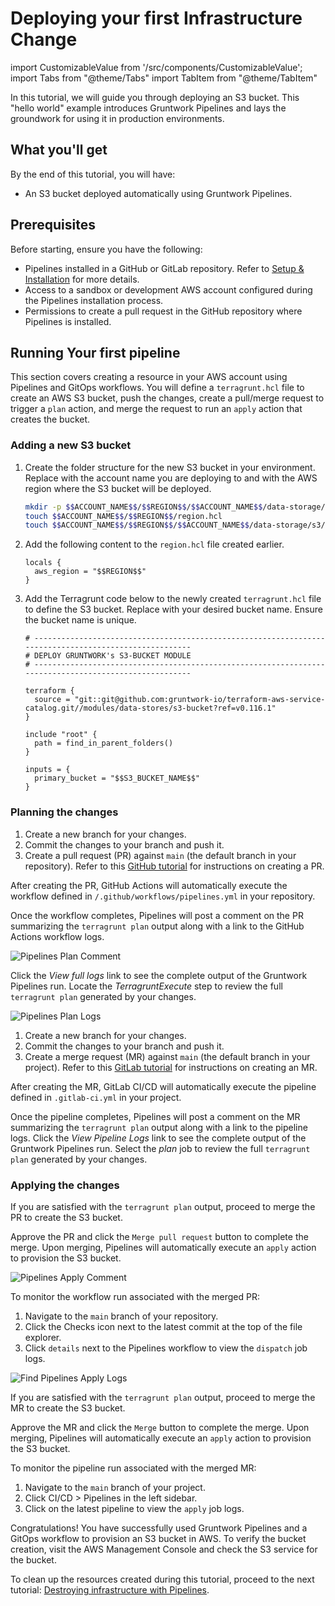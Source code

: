 # Deploying your first Infrastructure Change

import CustomizableValue from '/src/components/CustomizableValue';
import Tabs from "@theme/Tabs"
import TabItem from "@theme/TabItem"

In this tutorial, we will guide you through deploying an S3 bucket. This "hello world" example introduces Gruntwork Pipelines and lays the groundwork for using it in production environments.

## What you'll get

By the end of this tutorial, you will have:

- An S3 bucket deployed automatically using Gruntwork Pipelines.

## Prerequisites

Before starting, ensure you have the following:

- Pipelines installed in a GitHub or GitLab repository. Refer to [Setup & Installation](/2.0/docs/pipelines/installation/overview) for more details.
- Access to a sandbox or development AWS account configured during the Pipelines installation process.
- Permissions to create a pull request in the GitHub repository where Pipelines is installed.

## Running Your first pipeline

This section covers creating a resource in your AWS account using Pipelines and GitOps workflows. You will define a `terragrunt.hcl` file to create an AWS S3 bucket, push the changes, create a pull/merge request to trigger a `plan` action, and merge the request to run an `apply` action that creates the bucket.

### Adding a new S3 bucket

1. Create the folder structure for the new S3 bucket in your environment. Replace <CustomizableValue id="ACCOUNT_NAME" /> with the account name you are deploying to and <CustomizableValue id="REGION" /> with the AWS region where the S3 bucket will be deployed.

    ```bash
    mkdir -p $$ACCOUNT_NAME$$/$$REGION$$/$$ACCOUNT_NAME$$/data-storage/s3
    touch $$ACCOUNT_NAME$$/$$REGION$$/region.hcl
    touch $$ACCOUNT_NAME$$/$$REGION$$/$$ACCOUNT_NAME$$/data-storage/s3/terragrunt.hcl
    ```

2. Add the following content to the `region.hcl` file created earlier.

    ```hcl title="$$ACCOUNT_NAME$$/$$REGION$$/region.hcl"
    locals {
      aws_region = "$$REGION$$"
    }
    ```

2. Add the Terragrunt code below to the newly created `terragrunt.hcl` file to define the S3 bucket. Replace <CustomizableValue id='S3_BUCKET_NAME'/> with your desired bucket name. Ensure the bucket name is unique.

    ```hcl title="$$ACCOUNT_NAME$$/$$REGION$$/$$ACCOUNT_NAME$$/data-storage/s3/terragrunt.hcl"
    # ------------------------------------------------------------------------------------------------------
    # DEPLOY GRUNTWORK's S3-BUCKET MODULE
    # ------------------------------------------------------------------------------------------------------

    terraform {
      source = "git::git@github.com:gruntwork-io/terraform-aws-service-catalog.git//modules/data-stores/s3-bucket?ref=v0.116.1"
    }

    include "root" {
      path = find_in_parent_folders()
    }

    inputs = {
      primary_bucket = "$$S3_BUCKET_NAME$$"
    }
    ```

### Planning the changes

<Tabs>
<TabItem value="github" label="GitHub" default>

1. Create a new branch for your changes.
2. Commit the changes to your branch and push it.
3. Create a pull request (PR) against `main` (the default branch in your repository). Refer to this [GitHub tutorial](https://docs.github.com/en/pull-requests/collaborating-with-pull-requests/proposing-changes-to-your-work-with-pull-requests/creating-a-pull-request) for instructions on creating a PR.

After creating the PR, GitHub Actions will automatically execute the workflow defined in `/.github/workflows/pipelines.yml` in your repository.

Once the workflow completes, Pipelines will post a comment on the PR summarizing the `terragrunt plan` output along with a link to the GitHub Actions workflow logs.

![Pipelines Plan Comment](/img/pipelines/tutorial/pipelines-plan-comment.png)

Click the *View full logs* link to see the complete output of the Gruntwork Pipelines run. Locate the *TerragruntExecute* step to review the full `terragrunt plan` generated by your changes.

![Pipelines Plan Logs](/img/pipelines/tutorial/pipelines-plan-logs.png)

</TabItem>
<TabItem value="gitlab" label="GitLab">

1. Create a new branch for your changes.
2. Commit the changes to your branch and push it.
3. Create a merge request (MR) against `main` (the default branch in your project). Refer to this [GitLab tutorial](https://docs.gitlab.com/ee/user/project/merge_requests/creating_merge_requests.html) for instructions on creating an MR.

After creating the MR, GitLab CI/CD will automatically execute the pipeline defined in `.gitlab-ci.yml` in your project.

Once the pipeline completes, Pipelines will post a comment on the MR summarizing the `terragrunt plan` output along with a link to the pipeline logs.
Click the *View Pipeline Logs* link to see the complete output of the Gruntwork Pipelines run. Select the *plan* job to review the full `terragrunt plan` generated by your changes.

</TabItem>
</Tabs>

### Applying the changes

<Tabs>
<TabItem value="github" label="GitHub" default>

If you are satisfied with the `terragrunt plan` output, proceed to merge the PR to create the S3 bucket.

Approve the PR and click the `Merge pull request` button to complete the merge. Upon merging, Pipelines will automatically execute an `apply` action to provision the S3 bucket.

![Pipelines Apply Comment](/img/pipelines/tutorial/pipelines-apply-comment.png)

To monitor the workflow run associated with the merged PR:

1. Navigate to the `main` branch of your repository.
2. Click the Checks icon next to the latest commit at the top of the file explorer.
3. Click `details` next to the Pipelines workflow to view the `dispatch` job logs.

![Find Pipelines Apply Logs](/img/pipelines/tutorial/find-pipelines-apply-logs.png)

</TabItem>
<TabItem value="gitlab" label="GitLab">

If you are satisfied with the `terragrunt plan` output, proceed to merge the MR to create the S3 bucket.

Approve the MR and click the `Merge` button to complete the merge. Upon merging, Pipelines will automatically execute an `apply` action to provision the S3 bucket.

To monitor the pipeline run associated with the merged MR:

1. Navigate to the `main` branch of your project.
2. Click CI/CD > Pipelines in the left sidebar.
3. Click on the latest pipeline to view the `apply` job logs.

</TabItem>
</Tabs>

Congratulations! You have successfully used Gruntwork Pipelines and a GitOps workflow to provision an S3 bucket in AWS. To verify the bucket creation, visit the AWS Management Console and check the S3 service for the bucket.

To clean up the resources created during this tutorial, proceed to the next tutorial: [Destroying infrastructure with Pipelines](/2.0/docs/pipelines/tutorials/destroying-infrastructure#destroying-with-pipelines).
